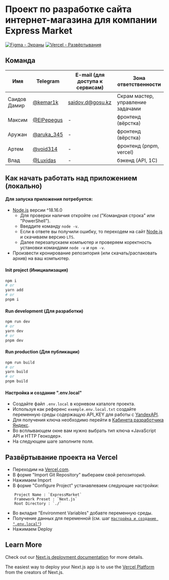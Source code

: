 # Проект по разработке сайта интернет-магазина для компании Express Market

[![Figma - Экраны](https://github.com/GOSUKZ/ys/blob/master/figma.svg)](https://www.figma.com/file/Yd2IZSeZ51BGiLbtF6fyUF/Express-dark-store?type=design&node-id=0%3A1&mode=design&t=UDZVWDfoAvsoQRQB-1)
[![Vercel - Развёртывания](https://github.com/GOSUKZ/ys/blob/master/vercel.svg)](https://express-market.vercel.app)

## Команда

| Имя          | Telegram                             | E-mail (для доступа к сервисам) | Зона ответственности              |
| ------------ | ------------------------------------ | ------------------------------- | --------------------------------- |
| Саидов Дамир | [@kemar1k](https://t.me/kemar1k)     | saidov.d@gosu.kz                | Скрам мастер, управление задачами |
| Максим       | [@ElPepegus](https://t.me/ElPepegus) | -                               | фронтенд (вёрстка)                |
| Аружан       | [@aruka_345](https://t.me/aruka_345) | -                               | фронтенд (вёрстка)                |
| Артем        | [@void314](https://t.me/void314)     | -                               | фронтенд (pnpm, vercel)           |
| Влад         | [@Luxidas](https://t.me/Luxidas)     | -                               | бэкенд (API, 1C)                  |

## Как начать работать над приложением (локально)

#### Для запуска приложения потребуется:

- [Node.js](https://nodejs.org/ru) версии ^18.16.0
  - Для проверки наличия откройте `cmd` ("Командная строка" или "PowerShell").
  - Введдите команду `node -v`.
  - Если в ответе вы получили ошибку, то переходем на сайт [Node.js](https://nodejs.org/ru) и скачиваем версию `LTS`.
  - Далее перезапускаем компьютер и проверяем коректность установки командами `node -v` и `npm -v`.
- Произвести кронирование репозитория (или скачать/распаковать архив) на ваш компьютер.

#### Init project (Инициализация)

```bash
npm i
# or
yarn add
# or
pnpm i
```

#### Run development (Для разработки)

```bash
npm run dev
# or
yarn dev
# or
pnpm dev
```

#### Run production (Для публикации)

```bash
npm run build
# or
yarn build
# or
pnpm build
```

#### Настройка и создание ".env.local"

- Создайте файл `.env.local` в корневом каталоге проекта.
- Используя как референс `exemple.env.local.txt` создайте переменную среды содержащую API_KEY для работы с [YandexAPI](https://passport.yandex.ru/auth/list?retpath=https%3A%2F%2Fdeveloper.tech.yandex.ru%2F&origin=apikeys).
- Для получения ключа необходимо перейти в [Кабинета разработчика Яндекс](https://passport.yandex.ru/auth/list?retpath=https%3A%2F%2Fdeveloper.tech.yandex.ru%2F&origin=apikeys).
- Во всплывающем окне вам нужно выбрать тип ключа «JavaScript API и HTTP Геокодер».
- На следующем шаге заполните поля.

## Развёртывание проекта на Vercel

- Переходим на [Vercel.com](https://vercel.com/new).
- В форме "Import Git Repository" выбераем свой репозиторий.
- Нажимаем Import
- В форме "Configure Project" устанавлеваем следующие настройки:

```
	Project Name : `ExpressMarket`
	Framework Preset : `Next.js`
	Root Directory : `./`
```

- Во вкладке "Environment Variables" добавте переменную среды.
- Получение данных для переменной (см. шаг [`Настройка и создание ".env.local"`](#настройка-и-создание-envlocal))
- Нажимаем Deploy

## Learn More

Check out our [Next.js deployment documentation](https://nextjs.org/docs/deployment) for more details.

The easiest way to deploy your Next.js app is to use the [Vercel Platform](https://vercel.com/new) from the creators of Next.js.
